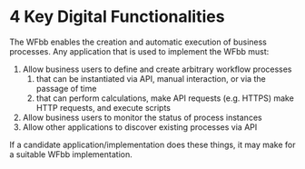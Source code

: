 # 4 Key Digital Functionalities

The WFbb enables the creation and automatic execution of business processes. Any application that is used to implement the WFbb must:

1. Allow business users to define and create arbitrary workflow processes
   1. that can be instantiated via API, manual interaction, or via the passage of time
   2. that can perform calculations, make API requests (e.g. HTTPS) make HTTP requests, and execute scripts
2. Allow business users to monitor the status of process instances
3. Allow other applications to discover existing processes via API

If a candidate application/implementation does these things, it may make for a suitable WFbb implementation.
